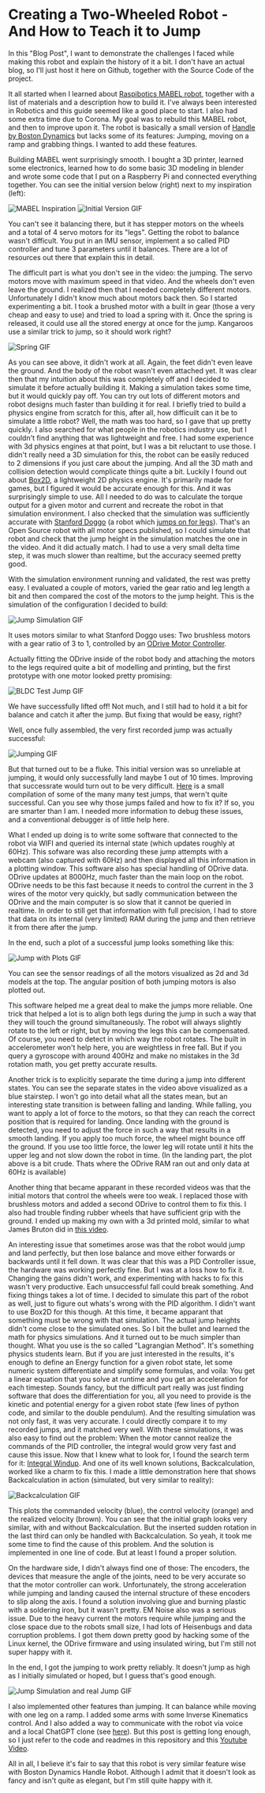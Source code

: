 # Creating a Two-Wheeled Robot - And How to Teach it to Jump
In this "Blog Post", I want to demonstrate the challenges I faced while making this robot and explain the history of it a bit. I don't have an actual blog, so I'll just host it here on Github, together with the Source Code of the project.

It all started when I learned about [Raspibotics MABEL robot](https://raspibotics.wixsite.com/pibotics-blog/post/01-build-a-self-balancing-robot-with-legs-boston-dynamics-handle-inspired), together with a list of materials and a description how to build it. I've always been interested in Robotics and this guide seemed like a good place to start. I also had some extra time due to Corona. My goal was to rebuild this MABEL robot, and then to improve upon it. The robot is basically a small version of [Handle by Boston Dynamics](https://www.youtube.com/watch?v=-7xvqQeoA8c) but lacks some of its features: Jumping, moving on a ramp and grabbing things. I wanted to add these features.

Building MABEL went surprisingly smooth. I bought a 3D printer, learned some electronics, learned how to do some basic 3D modeling in blender and wrote some code that I put on a Raspberry Pi and connected everything together. You can see the initial version below (right) next to my inspiration (left):

![MABEL Inspiration](https://8gadgetpack.net/milana/mabel2.jpg)
![Initial Version GIF](https://8gadgetpack.net/milana/mabel_copy3.gif)

You can't see it balancing there, but it has stepper motors on the wheels and a total of 4 servo motors for its "legs". Getting the robot to balance wasn't difficult. You put in an IMU sensor, implement a so called PID controller and tune 3 parameters until it balances. There are a lot of resources out there that explain this in detail.

The difficult part is what you don't see in the video: the jumping. The servo motors move with maximum speed in that video. And the wheels don't even leave the ground. I realized then that I needed completely different motors. Unfortunately I didn't know much about motors back then. So I started experimenting a bit. I took a brushed motor with a built in gear (those a very cheap and easy to use) and tried to load a spring with it. Once the spring is released, it could use all the stored energy at once for the jump. Kangaroos use a similar trick to jump, so it should work right? 

![Spring GIF](https://8gadgetpack.net/milana/spring.gif)

As you can see above, it didn't work at all. Again, the feet didn't even leave the ground. And the body of the robot wasn't even attached yet. It was clear then that my intuition about this was completely off and I decided to simulate it before actually building it. Making a simulation takes some time, but it would quickly pay off. You can try out lots of different motors and robot designs much faster than building it for real. I briefly tried to build a physics engine from scratch for this, after all, how difficuilt can it be to simulate a little robot? Well, the math was too hard, so I gave that up pretty quickly. I also searched for what people in the robotics industry use, but I couldn't find anything that was lightweight and free. I had some experience with 3d physics engines at that point, but I was a bit reluctant to use those. I didn't really need a 3D simulation for this, the robot can be easily reduced to 2 dimensions if you just care about the jumping. And all the 3D math and collision detection would complicate things quite a bit. Luckily I found out about [Box2D](https://box2d.org/), a lightweight 2D physics engine. It's primarily made for games, but I figured it would be accurate enough for this. And it was surprisingly simple to use. All I needed to do was to calculate the torque output for a given motor and current and recreate the robot in that simulation environment. I also checked that the simulation was sufficiently accurate with [Stanford Doggo](https://github.com/Nate711/StanfordDoggoProject) (a robot which [jumps on for legs](https://www.youtube.com/watch?v=YeUpceVrUfg)). That's an Open Source robot with all motor specs published, so I could simulate that robot and check that the jump height in the simulation matches the one in the video. And it did actually match. I had to use a very small delta time step, it was much slower than realtime, but the accuracy seemed pretty good.

With the simulation environment running and validated, the rest was pretty easy. I evaluated a couple of motors, varied the gear ratio and leg length a bit and then compared the cost of the motors to the jump height. This is the simulation of the configuration I decided to build: 

![Jump Simulation GIF](https://8gadgetpack.net/milana/sim_only2.gif)

It uses motors similar to what Stanford Doggo uses: Two brushless motors with a gear ratio of 3 to 1, controlled by an [ODrive Motor Controller](https://odriverobotics.com/).

Actually fitting the ODrive inside of the robot body and attaching the motors to the legs required quite a bit of modelling and printing, but the first prototype with one motor looked pretty promising:

![BLDC Test Jump GIF](https://8gadgetpack.net/milana/bldc_proto_jump2.gif)

We have successfully lifted off! Not much, and I still had to hold it a bit for balance and catch it after the jump. But fixing that would be easy, right?

Well, once fully assembled, the very first recorded jump was actually successful:

![Jumping GIF](https://8gadgetpack.net/milana/bldc_jump2.gif)

But that turned out to be a fluke. This initial version was so unreliable at jumping, it would only successfully land maybe 1 out of 10 times. Improving that successrate would turn out to be very difficult. [Here](https://8gadgetpack.net/milana/jump_fails8.gif) is a small compilation of some of the many many test jumps, that wern't quite successful. Can you see why those jumps failed and how to fix it? If so, you are smarter than I am. I needed more information to debug these issues, and a conventional debugger is of little help here.

What I ended up doing is to write some software that connected to the robot via WIFI and queried its internal state (which updates roughly at 60Hz). This sofware was also recording these jump attempts with a webcam (also captured with 60Hz) and then displayed all this information in a plotting window. This software also has special handling of ODrive data. ODrive updates at 8000Hz, much faster than the main loop on the robot. ODrive needs to be this fast because it needs to control the current in the 3 wires of the motor very quickly, but sadly communication between the ODrive and the main computer is so slow that it cannot be queried in realtime. In order to still get that information with full precision, I had to store that data on its internal (very limited) RAM during the jump and then retrieve it from there after the jump.

In the end, such a plot of a successful jump looks something like this:

![Jump with Plots GIF](https://8gadgetpack.net/milana/jump_plot3.gif)

You can see the sensor readings of all the motors visualized as 2d and 3d models at the top. The angular position of both jumping motors is also plotted out.

This software helped me a great deal to make the jumps more reliable. One trick that helped a lot is to align both legs during the jump in such a way that they will touch the ground simultaneously. The robot will always slightly rotate to the left or right, but by moving the legs this can be compensated. Of course, you need to detect in which way the robot rotates. The built in accelerometer won't help here, you are weightless in free fall. But if you query a gyroscope with around 400Hz and make no mistakes in the 3d rotation math, you get pretty accurate results.

Another trick is to explicitly separate the time during a jump into different states. You can see the separate states in the video above visualized as a blue stairstep. I won't go into detail what all the states mean, but an interesting state transition is between falling and landing. While falling, you want to apply a lot of force to the motors, so that they can reach the correct position that is required for landing. Once landing with the ground is detected, you need to adjust the force in such a way that results in a smooth landing. If you apply too much force, the wheel might bounce off the ground. If you use too little force, the lower leg will rotate until it hits the upper leg and not slow down the robot in time. (In the landing part, the plot above is a bit crude. Thats where the ODrive RAM ran out and only data at 60Hz is available)

Another thing that became apparant in these recorded videos was that the initial motors that control the wheels were too weak. I replaced those with brushless motors and added a second ODrive to control them to fix this. I also had trouble finding rubber wheels that have sufficient grip with the ground. I ended up making my own with a 3d printed mold, similar to what James Bruton did in [this video](https://youtu.be/eKZIJwJBjEs?t=540).

An interesting issue that sometimes arose was that the robot would jump and land perfectly, but then lose balance and move either forwards or backwards until it fell down. It was clear that this was a PID Controller issue, the hardware was working perfectly fine. But I was at a loss how to fix it. Changing the gains didn't work, and experimenting with hacks to fix this wasn't very productive. Each unsuccessful fall could break something. And fixing things takes a lot of time. I decided to simulate this part of the robot as well, just to figure out whats's wrong with the PID algorithm. I didn't want to use Box2D for this though. At this time, it became apparant that something must be wrong with that simulation. The actual jump heights didn't come close to the simulated ones. So I bit the bullet and learned the math for physics simulations. And it turned out to be much simpler than thought. What you use is the so called "Lagrangian Method". It's something physics students learn. But if you are just interested in the results, it's enough to define an Energy function for a given robot state, let some numeric system differentiate and simplify some formulas, and voila: You get a linear equation that you solve at runtime and you get an acceleration for each timestep. Sounds fancy, but the difficult part really was just finding software that does the differentiation for you, all you need to provide is the kinetic and potential energy for a given robot state (few lines of python code, and similar to the double pendulum). And the resulting simulation was not only fast, it was very accurate. I could directly compare it to my recorded jumps, and it matched very well. With these simulations, it was also easy to find out the problem: When the motor cannot realize the commands of the PID controller, the integral would grow very fast and cause this issue. Now that I knew what to look for, I found the search term for it: [Integral Windup](https://en.wikipedia.org/wiki/Integral_windup). And one of its well known solutions, Backcalculation, worked like a charm to fix this. I made a little demonstration here that shows Backcalculation in action (simulated, but very similar to reality):

![Backcalculation GIF](https://8gadgetpack.net/milana/backcalculation.gif)

This plots the commanded velocity (blue), the control velocity (orange) and the realized velocity (brown).
You can see that the initial graph looks very similar, with and without Backcalculation. But the inserted sudden rotation in the last third can only be handled with Backcalculation. So yeah, it took me some time to find the cause of this problem. And the solution is implemented in one line of code. But at least I found a proper solution.

On the hardware side, I didn't always find one of those: The encoders, the devices that measure the angle of the joints, need to be very accurate so that the motor controller can work. Unfortunately, the strong acceleration while jumping and landing caused the internal structure of these encoders to slip along the axis. I found a solution involving glue and burning plastic with a soldering iron, but it wasn't pretty. EM Noise also was a serious issue. Due to the heavy current the motors require while jumping and the close space due to the robots small size, I had lots of Heisenbugs and data corruption problems. I got them down pretty good by hacking some of the Linux kernel, the ODrive firmware and using insulated wiring, but I'm still not super happy with it.

In the end, I got the jumping to work pretty reliably. It doesn't jump as high as I initially simulated or hoped, but I guess that's good enough.

![Jump Simulation and real Jump GIF](https://8gadgetpack.net/milana/sim8.gif)

I also implemented other features than jumping. It can balance while moving with one leg on a ramp. I added some arms with some Inverse Kinematics control. And I also added a way to communicate with the robot via voice and a local ChatGPT clone (see [here](https://www.youtube.com/watch?v=1e_AJBxF1MY)). But this post is getting long enough, so I just refer to the code and readmes in this repository and this [Youtube Video](https://www.youtube.com/watch?v=lOAjTAtRaGs).

All in all, I believe it's fair to say that this robot is very similar feature wise with Boston Dynamics Handle Robot. Although I admit that it doesn't look as fancy and isn't quite as elegant, but I'm still quite happy with it.


